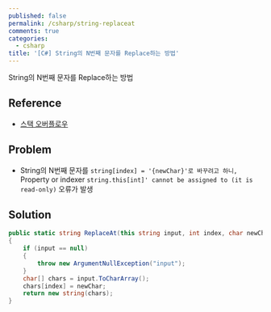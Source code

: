 ```yaml
---
published: false
permalink: /csharp/string-replaceat
comments: true
categories:
  - csharp
title: '[C#] String의 N번째 문자를 Replace하는 방법'
---
```


String의 N번째 문자를 Replace하는 방법 


## Reference

- [스택 오버플로우](https://stackoverflow.com/questions/9367119/replacing-a-char-at-a-given-index-in-string/9367179) 


## Problem 
- String의 N번째 문자를 `string[index] = '{newChar}'로 바꾸려고 하니, `Property or indexer `string.this[int]' cannot be assigned to (it is read-only)` 오류가 발생

## Solution 
```c#
public static string ReplaceAt(this string input, int index, char newChar)
{
    if (input == null)
    {
        throw new ArgumentNullException("input");
    }
    char[] chars = input.ToCharArray();
    chars[index] = newChar;
    return new string(chars);
}
```
